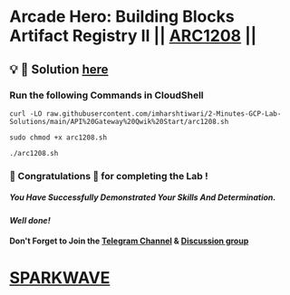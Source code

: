 # Arcade Hero: Building Blocks Artifact Registry II || [ARC1208](https://www.cloudskillsboost.google/games/6154/labs/39075) ||

## 💡 🔑 Solution [here](https://youtu.be/GA0FgNbanEo)

### Run the following Commands in CloudShell


```
curl -LO raw.githubusercontent.com/imharshtiwari/2-Minutes-GCP-Lab-Solutions/main/API%20Gateway%20Qwik%20Start/arc1208.sh

sudo chmod +x arc1208.sh

./arc1208.sh
```

### 🐼 Congratulations 🎉 for completing the Lab !

##### *You Have Successfully Demonstrated Your Skills And Determination.*

#### *Well done!*

#### Don't Forget to Join the [Telegram Channel](https://t.me/sparkwave.01) & [Discussion group](https://t.me/sparkwave.01chats)

# [SPARKWAVE](https://www.youtube.com/@sparkwave.01)
